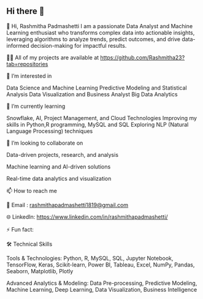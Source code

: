 ## Hi there 👋

<!--
**Rashmitha23/Rashmitha23** is a ✨ _special_ ✨ repository because its `README.md` (this file) appears on your GitHub profile.

Here are some ideas to get you started:

- 🔭 I’m currently working on ...
- 🌱 I’m currently learning ...
- 👯 I’m looking to collaborate on ...
- 🤔 I’m looking for help with ...
- 💬 Ask me about ...
- 📫 How to reach me: ...
- 😄 Pronouns: ...
- ⚡ Fun fact: ...
-->
👋 Hi, Rashmitha Padmashetti
I am a passionate Data Analyst and Machine Learning enthusiast who transforms complex data into actionable insights, leveraging algorithms to analyze trends, predict outcomes, and drive data-informed decision-making for impactful results.

👨‍💻 All of my projects are available at
https://github.com/Rashmitha23?tab=repositories

👀 I’m interested in

Data Science and Machine Learning
Predictive Modeling and Statistical Analysis
Data Visualization and Business Analyst
Big Data Analytics

🌱 I’m currently learning

Snowflake, AI, Project Management, and Cloud Technologies
Improving my skills in Python,R programming, MySQL and SQL
Exploring NLP (Natural Language Processing) techniques

💞️ I’m looking to collaborate on

Data-driven projects, research, and analysis

Machine learning and AI-driven solutions

Real-time data analytics and visualization



📫 How to reach me

📧 Email : rashmithapadmashetti1819@gmail.com

🌐 LinkedIn: https://www.linkedin.com/in/rashmithapadmashetti/

⚡ Fun fact:



🛠️ Technical Skills

Tools & Technologies: Python, R, MySQL, SQL, Jupyter Notebook, TensorFlow, Keras, Scikit-learn, Power BI, Tableau, Excel, NumPy, Pandas, Seaborn, Matplotlib, Plotly

Advanced Analytics & Modeling: Data Pre-processing, Predictive Modeling, Machine Learning, Deep Learning, Data Visualization, Business Intelligence

